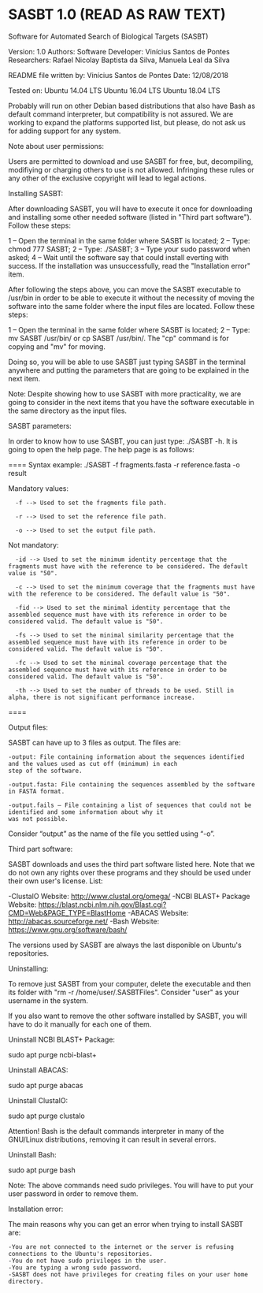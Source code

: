# SASBT 1.0 (READ AS RAW TEXT) 
Software for Automated Search of Biological Targets (SASBT)

Version: 1.0
Authors:
  Software Developer: Vinícius Santos de Pontes
  Researchers: Rafael Nicolay Baptista da Silva, Manuela Leal da Silva 

README file written by: Vinícius Santos de Pontes
Date: 12/08/2018

Tested on:
  Ubuntu 14.04 LTS
  Ubuntu 16.04 LTS
  Ubuntu 18.04 LTS
  
  Probably will run on other Debian based distributions that also have Bash as default command interpreter, but compatibility
  is not assured. We are working to expand the platforms supported list, but please, do not ask us for adding support for any 
  system.
  
Note about user permissions:

  Users are permitted to download and use SASBT for free, but, decompiling, modifiying or charging others to use is not allowed. 
  Infringing these rules or any other of the exclusive copyright will lead to legal actions.      
  
Installing SASBT:

  After downloading SASBT, you will have to execute it once for downloading and installing some other needed software (listed in 
  "Third part software"). Follow these steps:

  1 – Open the terminal in the same folder where SASBT is located;
  2 – Type: chmod 777 SASBT;
  2 – Type: ./SASBT;
  3 – Type your sudo password when asked;
  4 – Wait until the software say that could install everting with success. If the installation was unsuccessfully, read the 
  "Installation error" item.

  After following the steps above, you can move the SASBT executable to /usr/bin in order to be able to execute it without the 
  necessity of moving the software into the same folder where the input files are located. Follow these steps:

  1 – Open the terminal in the same folder where SASBT is located;
  2 – Type: mv SASBT /usr/bin/ or cp SASBT /usr/bin/. The "cp" command is for copying and "mv" for moving.

  Doing so, you will be able to use SASBT just typing SASBT in the terminal anywhere and putting the parameters that are going to 
  be explained in the next item.
  
  Note: Despite showing how to use SASBT with more practicality, we are going to consider in the next items that you have the 
  software executable in the same directory as the input files.   

SASBT parameters:

  In order to know how to use SASBT, you can just type: ./SASBT -h. It is going to open the help page.
  The help page is as follows:
  
  ====
  Syntax example: ./SASBT -f fragments.fasta -r reference.fasta -o result

  Mandatory values:

	  -f --> Used to set the fragments file path.

	  -r --> Used to set the reference file path.

	  -o --> Used to set the output file path.

  Not mandatory:

	  -id --> Used to set the minimum identity percentage that the fragments must have with the reference to be considered. The default value is "50".

	  -c --> Used to set the minimum coverage that the fragments must have with the reference to be considered. The default value is "50".

	  -fid --> Used to set the minimal identity percentage that the assembled sequence must have with its reference in order to be considered valid. The default value is "50".

	  -fs --> Used to set the minimal similarity percentage that the assembled sequence must have with its reference in order to be considered valid. The default value is "50".

	  -fc --> Used to set the minimal coverage percentage that the assembled sequence must have with its reference in order to be considered valid. The default value is "50".

	  -th --> Used to set the number of threads to be used. Still in alpha, there is not significant performance increase.
  ====

Output files:

  SASBT can have up to 3 files as output. The files are:
  
    -output: File containing information about the sequences identified and the values used as cut off (minimum) in each 
    step of the software.
    
    -output.fasta: File containing the sequences assembled by the software in FASTA format.
    
    -output.fails – File containing a list of sequences that could not be identified and some information about why it 
    was not possible.
    
  Consider “output” as the name of the file you settled using “-o”. 

Third part software:

  SASBT downloads and uses the third part software listed here. Note that we do not own any rights over these programs and 
  they should be used under their own user's license. List:
  
  -ClustalO
    Website: http://www.clustal.org/omega/
  -NCBI BLAST+ Package
    Website: https://blast.ncbi.nlm.nih.gov/Blast.cgi?CMD=Web&PAGE_TYPE=BlastHome
  -ABACAS
    Website: http://abacas.sourceforge.net/
  -Bash
    Website: https://www.gnu.org/software/bash/
  
  The versions used by SASBT are always the last disponible on Ubuntu's repositories.
  
Uninstalling:

  To remove just SASBT from your computer, delete the executable and then its folder with "rm -r /home/user/.SASBTFiles". 
  Consider "user" as your username in the system.
  
  If you also want to remove the other software installed by SASBT, you will have to do it manually for each one of them.

  Uninstall NCBI BLAST+ Package:

   sudo apt purge ncbi-blast+

  Uninstall ABACAS:

   sudo apt purge abacas

  Uninstall ClustalO:

   sudo apt purge clustalo
    
  Attention! Bash is the default commands interpreter in many of the GNU/Linux distributions, removing it can result in several
  errors.
  
  Uninstall Bash:
  
   sudo apt purge bash
   
  Note: The above commands need sudo privileges. You will have to put your user password in order to remove them.
  
Installation error:

  The main reasons why you can get an error when trying to install SASBT are:
    
    -You are not connected to the internet or the server is refusing connections to the Ubuntu's repositories.
    -You do not have sudo privileges in the user.
    -You are typing a wrong sudo password.
    -SASBT does not have privileges for creating files on your user home directory.

 
